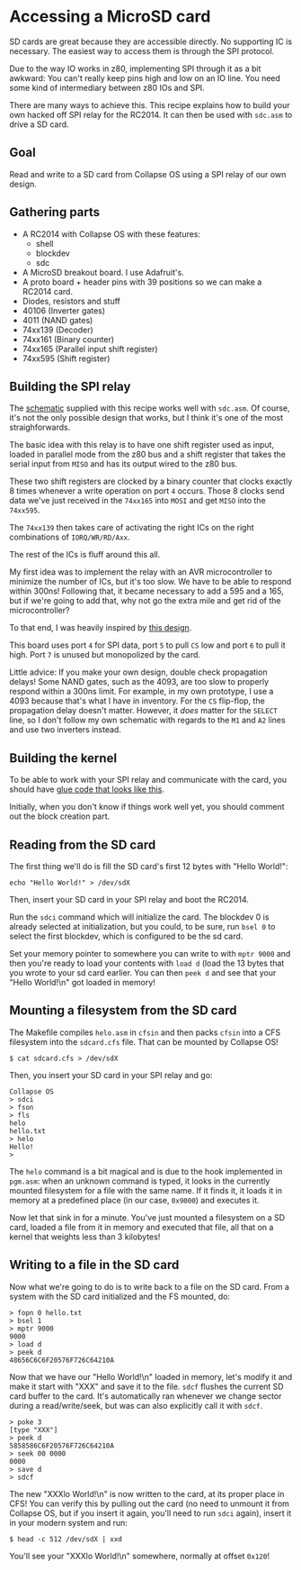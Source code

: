 # Accessing a MicroSD card

SD cards are great because they are accessible directly. No supporting IC is
necessary. The easiest way to access them is through the SPI protocol.

Due to the way IO works in z80, implementing SPI through it as a bit awkward:
You can't really keep pins high and low on an IO line. You need some kind of
intermediary between z80 IOs and SPI.

There are many ways to achieve this. This recipe explains how to build your own
hacked off SPI relay for the RC2014. It can then be used with `sdc.asm` to
drive a SD card.

## Goal

Read and write to a SD card from Collapse OS using a SPI relay of our own
design.

## Gathering parts

* A RC2014 with Collapse OS with these features:
  * shell
  * blockdev
  * sdc
* A MicroSD breakout board. I use Adafruit's.
* A proto board + header pins with 39 positions so we can make a RC2014 card.
* Diodes, resistors and stuff
* 40106 (Inverter gates)
* 4011 (NAND gates)
* 74xx139 (Decoder)
* 74xx161 (Binary counter)
* 74xx165 (Parallel input shift register)
* 74xx595 (Shift register)

## Building the SPI relay

The [schematic][schematic] supplied with this recipe works well with `sdc.asm`.
Of course, it's not the only possible design that works, but I think it's one
of the most straighforwards.

The basic idea with this relay is to have one shift register used as input,
loaded in parallel mode from the z80 bus and a shift register that takes the
serial input from `MISO` and has its output wired to the z80 bus.

These two shift registers are clocked by a binary counter that clocks exactly
8 times whenever a write operation on port `4` occurs. Those 8 clocks send
data we've just received in the `74xx165` into `MOSI` and get `MISO` into the
`74xx595`.

The `74xx139` then takes care of activating the right ICs on the right
combinations of `IORQ/WR/RD/Axx`.

The rest of the ICs is fluff around this all.

My first idea was to implement the relay with an AVR microcontroller to
minimize the number of ICs, but it's too slow. We have to be able to respond
within 300ns! Following that, it became necessary to add a 595 and a 165, but
if we're going to add that, why not go the extra mile and get rid of the
microcontroller?

To that end, I was heavily inspired by [this design][inspiration].

This board uses port `4` for SPI data, port `5` to pull `CS` low and port `6`
to pull it high. Port `7` is unused but monopolized by the card.

Little advice: If you make your own design, double check propagation delays!
Some NAND gates, such as the 4093, are too slow to properly respond within
a 300ns limit. For example, in my own prototype, I use a 4093 because that's
what I have in inventory. For the `CS` flip-flop, the propagation delay doesn't
matter. However, it *does* matter for the `SELECT` line, so I don't follow my
own schematic with regards to the `M1` and `A2` lines and use two inverters
instead.

## Building the kernel

To be able to work with your SPI relay and communicate with the card, you
should have [glue code that looks like this](glue.asm).

Initially, when you don't know if things work well yet, you should comment out
the block creation part.

## Reading from the SD card

The first thing we'll do is fill the SD card's first 12 bytes with "Hello
World!":

    echo "Hello World!" > /dev/sdX

Then, insert your SD card in your SPI relay and boot the RC2014.

Run the `sdci` command which will initialize the card. The blockdev 0 is
already selected at initialization, but you could, to be sure, run `bsel 0` to
select the first blockdev, which is configured to be the sd card.

Set your memory pointer to somewhere you can write to with `mptr 9000` and then
you're ready to load your contents with `load d` (load the 13 bytes that you
wrote to your sd card earlier. You can then `peek d` and see that your
"Hello World!\n" got loaded in memory!

## Mounting a filesystem from the SD card

The Makefile compiles `helo.asm` in `cfsin` and then packs `cfsin` into a CFS
filesystem into the `sdcard.cfs` file. That can be mounted by Collapse OS!

    $ cat sdcard.cfs > /dev/sdX

Then, you insert your SD card in your SPI relay and go:

    Collapse OS
    > sdci
    > fson
    > fls
    helo
    hello.txt
    > helo
    Hello!
    >

The `helo` command is a bit magical and is due to the hook implemented in
`pgm.asm`: when an unknown command is typed, it looks in the currently mounted
filesystem for a file with the same name. If it finds it, it loads it in memory
at a predefined place (in our case, `0x9000`) and executes it.

Now let that sink in for a minute. You've just mounted a filesystem on a SD
card, loaded a file from it in memory and executed that file, all that on a
kernel that weights less than 3 kilobytes!

## Writing to a file in the SD card

Now what we're going to do is to write back to a file on the SD card. From a
system with the SD card initialized and the FS mounted, do:

    > fopn 0 hello.txt
    > bsel 1
    > mptr 9000
    9000
    > load d
    > peek d
    48656C6C6F20576F726C64210A

Now that we have our "Hello World!\n" loaded in memory, let's modify it and make
it start with "XXX" and save it to the file. `sdcf` flushes the current SD card
buffer to the card. It's automatically ran whenever we change sector during a
read/write/seek, but was can also explicitly call it with `sdcf`.

    > poke 3
    [type "XXX"]
    > peek d
    5858586C6F20576F726C64210A
    > seek 00 0000
    0000
    > save d
    > sdcf

The new "XXXlo World!\n" is now written to the card, at its proper place in CFS!
You can verify this by pulling out the card (no need to unmount it from Collapse
OS, but if you insert it again, you'll need to run `sdci` again), insert it in
your modern system and run:

    $ head -c 512 /dev/sdX | xxd

You'll see your "XXXlo World!\n" somewhere, normally at offset `0x120`!

[schematic]: spirelay/spirelay.pdf
[inspiration]: https://www.ecstaticlyrics.com/electronics/SPI/fast_z80_interface.html
